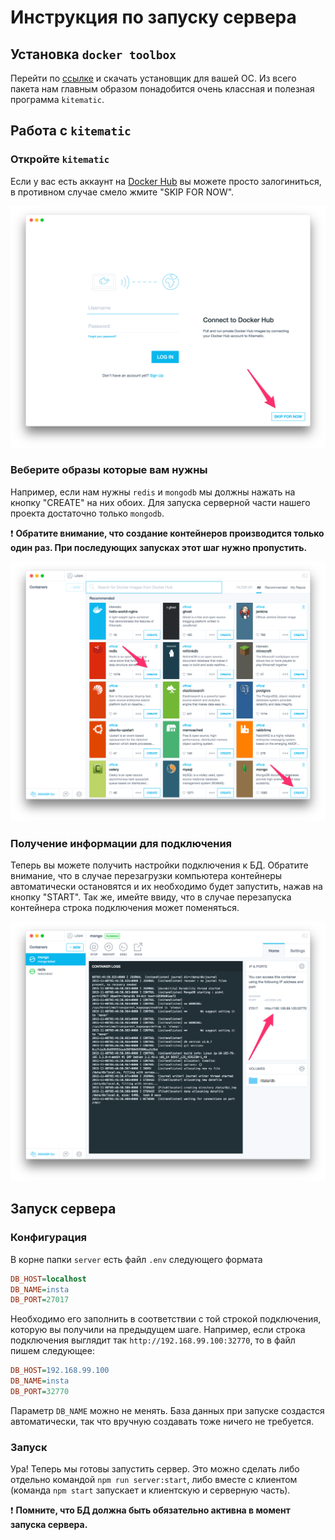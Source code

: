 # Инструкция по запуску сервера

## Установка `docker toolbox`

Перейти по [ссылке](https://www.docker.com/docker-toolbox) и скачать установщик для вашей ОС. Из всего пакета нам главным образом понадобится очень классная и полезная программа `kitematic`.

## Работа с `kitematic`

### Откройте `kitematic`

Если у вас есть аккаунт на [Docker Hub](https://hub.docker.com/) вы можете просто залогиниться, в противном случае смело жмите "SKIP FOR NOW".

![Kitematic sign in](./images/kitematic-signin.png)

### Веберите образы которые вам нужны

Например, если нам нужны `redis` и `mongodb` мы должны нажать на кнопку "CREATE" на них обоих. Для запуска серверной части нашего проекта достаточно только `mongodb`.

 :exclamation: **Обратите внимание, что создание контейнеров производится только один раз. При последующих запусках этот шаг нужно пропустить.**

![Kitematic select images](./images/kitematic-select-images.png)

### Получение информации для подключения

Теперь вы можете получить настройки подключения к БД. Обратите внимание, что в случае перезагрузки компьютера контейнеры автоматически остановятся и их необходимо будет запустить, нажав на кнопку "START". Так же, имейте ввиду, что в случае перезапуска контейнера строка подключения может поменяться.

![Kitematic find connection details](./images/kitematic-access-url.png)

## Запуск сервера

### Конфигурация

В корне папки `server` есть файл `.env` следующего формата

```ini
DB_HOST=localhost
DB_NAME=insta
DB_PORT=27017
```

Необходимо его заполнить в соответствии с той строкой подключения, которую вы получили на предыдущем шаге. Например, если строка подключения выглядит так `http://192.168.99.100:32770`, то в файл пишем следующее:

```ini
DB_HOST=192.168.99.100
DB_NAME=insta
DB_PORT=32770
```

Параметр `DB_NAME` можно не менять. База данных при запуске создастся автоматически, так что вручную создавать тоже ничего не требуется.

### Запуск

Ура! Теперь мы готовы запустить сервер. Это можно сделать либо отдельно командой `npm run server:start`, либо вместе с клиентом (команда `npm start` запускает и клиентскую и серверную часть).

 :exclamation: **Помните, что БД должна быть обязательно активна в момент запуска сервера.**
